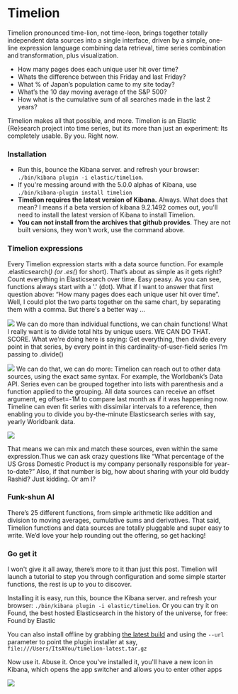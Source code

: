 # Timelion

Timelion pronounced time-lion, not time-leon, brings together totally independent data sources into a single interface, driven by a simple, one-line expression language combining data retrieval, time series combination and transformation, plus visualization.

- How many pages does each unique user hit over time?
- Whats the difference between this Friday and last Friday?
- What % of Japan’s population came to my site today?
- What’s the 10 day moving average of the S&P 500?
- How what is the cumulative sum of all searches made in the last 2 years?

Timelion makes all that possible, and more. Timelion is an Elastic {Re}search project into time series, but its more than just an experiment: Its completely usable. By you. Right now.

### Installation
- Run this, bounce the Kibana server. and refresh your browser: `./bin/kibana plugin -i elastic/timelion`.
- If you're messing around with the 5.0.0 alphas of Kibana, use `./bin/kibana-plugin install timelion`
- **Timelion requires the latest version of Kibana.** Always. What does that mean? I means if a beta version of kibana 9.2.1492 comes out, you'll need to install the latest version of Kibana to install Timelion.
- **You can not install from the archives that github provides**. They are not built versions, they won't work, use the command above.

### Timelion expressions
Every Timelion expression starts with a data source function. For example .elasticsearch(*) (or .es(*) for short). That’s about as simple as it gets right? Count everything in Elasticsearch over time. Easy peasy. As you can see, functions always start with a '.' (dot). What if I want to answer that first question above: “How many pages does each unique user hit over time”. Well, I could plot the two parts together on the same chart, by separating them with a comma. But there's a better way ...

![](https://www.elastic.co/assets/blt6858173f61f41f74/Screen%20Shot%202015-11-12%20at%202.16.23%20PM.png) 
We can do more than individual functions, we can chain functions! What I really want is to divide total hits by unique users. WE CAN DO THAT. SCORE. What we're doing here is saying: Get everything, then divide every point in that series, by every point in this cardinality-of-user-field series I'm passing to .divide()

![](https://www.elastic.co/assets/blt7e65751490506e7f/Screen%20Shot%202015-11-12%20at%202.14.56%20PM.png)
We can do that, we can do more: Timelion can reach out to other data sources, using the exact same syntax. For example, the Worldbank’s Data API. Series even can be grouped together into lists with parenthesis and a function applied to the grouping. All data sources can receive an offset argument, eg offset=-1M to compare last month as if it was happening now. Timeline can even fit series with dissimilar intervals to a reference, then enabling you to divide you by-the-minute Elasticsearch series with say, yearly Worldbank data.

![](https://www.elastic.co/assets/blt9117e105b1535caf/Screen%20Shot%202015-11-12%20at%202.27.39%20PM.png) 

That means we can mix and match these sources, even within the same expression.Thus we can ask crazy questions like “What percentage of the US Gross Domestic Product is my company personally responsible for year-to-date?” Also, if that number is big, how about sharing with your old buddy Rashid? Just kidding. Or am I?

### Funk-shun Al
There’s 25 different functions, from simple arithmetic like addition and division to moving averages, cumulative sums and derivatives. That said, Timelion functions and data sources are totally pluggable and super easy to write. We’d love your help rounding out the offering, so get hacking!

### Go get it
I won't give it all away, there’s more to it than just this post. Timelion will launch a tutorial to step you through configuration and some simple starter functions, the rest is up to you to discover.

Installing it is easy, run this, bounce the Kibana server. and refresh your browser: `./bin/kibana plugin -i elastic/timelion`. Or you can try it on Found, the best hosted Elasticsearch in the history of the universe, for free: Found by Elastic 

You can also install offline by grabbing [the latest build](https://download.elasticsearch.org/kibana/timelion/timelion-latest.tar.gz) and using the `--url` parameter to point the plugin installer at say, `file:///Users/ItsAYou/timelion-latest.tar.gz` 

Now use it. Abuse it.
Once you've installed it, you'll have a new icon in Kibana, which opens the app switcher and allows you to enter other apps

![](https://www.elastic.co/assets/bltb6b576d300d1ae45/Screen%20Shot%202015-11-12%20at%205.33.20%20PM.png)
